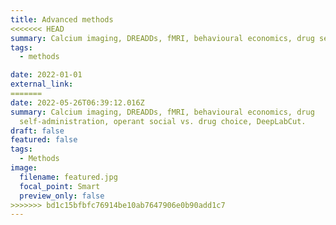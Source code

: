 ```yaml
---
title: Advanced methods
<<<<<<< HEAD
summary: Calcium imaging, DREADDs, fMRI, behavioural economics, drug self-administration, operant social vs. drug choice, DeepLabCut.
tags: 
  - methods

date: 2022-01-01
external_link: 
=======
date: 2022-05-26T06:39:12.016Z
summary: Calcium imaging, DREADDs, fMRI, behavioural economics, drug
  self-administration, operant social vs. drug choice, DeepLabCut.
draft: false
featured: false
tags:
  - Methods
image:
  filename: featured.jpg
  focal_point: Smart
  preview_only: false
>>>>>>> bd1c15bfbfc76914be10ab7647906e0b90add1c7
---
```

